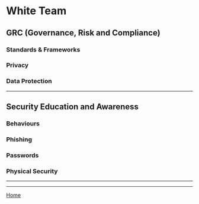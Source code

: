 # White Team

## GRC (Governance, Risk and Compliance)

### Standards & Frameworks 

### Privacy

### Data Protection

***
## Security Education and Awareness 
### Behaviours

### Phishing

### Passwords

### Physical Security 

***

***
[Home](README.md)
